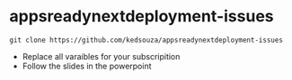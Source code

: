 # appsreadynextdeployment-issues

``` git clone https://github.com/kedsouza/appsreadynextdeployment-issues ```

- Replace all varaibles for your subscripition
- Follow the slides in the powerpoint

